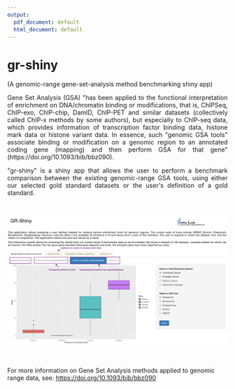 ```yaml
---
output:
  pdf_document: default
  html_document: default
---
```

# gr-shiny
(A genomic-range gene-set-analysis method benchmarking shiny app)

<p align = "justify"> Gene Set Analysis (GSA) "has been applied to the functional interpretation of enrichment on DNA/chromatin binding or modifications, that is, ChIPSeq, ChIP-exo, ChIP-chip, DamID, ChIP-PET and similar datasets (collectively called ChIP-x methods by some authors), but especially to ChIP-seq data, which provides information of transcription factor binding data, histone mark data or histone variant data. In essence, such "genomic GSA tools" associate binding or modification on a genomic region to an annotated coding gene (mapping) and then perform GSA for that gene" (https://doi.org/10.1093/bib/bbz090). </p>

<p align= "justify"> "gr-shiny" is a shiny app that allows the user to perform a benchmark comparison between the existing genomic-range GSA tools, using either our selected gold standard datasets or the user's definition of a gold standard. </p>

<br>

![](./www/GRShinySnapshot.png)

<br>

For more information on Gene Set Analysis methods applied to genomic range data, see: https://doi.org/10.1093/bib/bbz090
